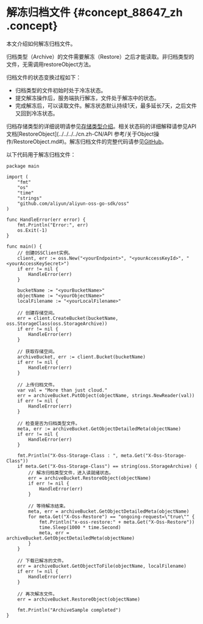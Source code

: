 # 解冻归档文件 {#concept_88647_zh .concept}

本文介绍如何解冻归档文件。

归档类型（Archive）的文件需要解冻（Restore）之后才能读取。非归档类型的文件，无需调用restoreObject方法。

归档文件的状态变换过程如下：

-   归档类型的文件初始时处于冷冻状态。
-   提交解冻操作后，服务端执行解冻，文件处于解冻中的状态。
-   完成解冻后，可以读取文件。解冻状态默认持续1天，最多延长7天，之后文件又回到冷冻状态。

归档存储类型的详细说明请参见[存储类型介绍](../../../../cn.zh-CN/开发指南/存储类型/存储类型介绍.md#)。相关状态码的详细解释请参见API文档[RestoreObject](../../../../cn.zh-CN/API 参考/关于Object操作/RestoreObject.md#)。解冻归档文件的完整代码请参见[GitHub](https://github.com/aliyun/aliyun-oss-go-sdk/blob/master/sample/archive.go)。

以下代码用于解冻归档文件：

```language-go
package main

import (
	"fmt"
	"os"
	"time"
	"strings"
	"github.com/aliyun/aliyun-oss-go-sdk/oss"
)

func HandleError(err error) {
	fmt.Println("Error:", err)
	os.Exit(-1)
}

func main() {
	// 创建OSSClient实例。
	client, err := oss.New("<yourEndpoint>", "<yourAccessKeyId>", "<yourAccessKeySecret>")
	if err != nil {
		HandleError(err)
	}

	bucketName := "<yourBucketName>"
	objectName := "<yourObjectName>"
	localFilename := "<yourLocalFilename>"

	// 创建存储空间。
	err = client.CreateBucket(bucketName, oss.StorageClass(oss.StorageArchive))
	if err != nil {
		HandleError(err)
	}

	// 获取存储空间。
	archiveBucket, err := client.Bucket(bucketName)
	if err != nil {
		HandleError(err)
	}

	// 上传归档文件。
	var val = "More than just cloud."
	err = archiveBucket.PutObject(objectName, strings.NewReader(val))
	if err != nil {
		HandleError(err)
	}

	// 检查是否为归档类型文件。
	meta, err := archiveBucket.GetObjectDetailedMeta(objectName)
	if err != nil {
		HandleError(err)
	}

	fmt.Println("X-Oss-Storage-Class : ", meta.Get("X-Oss-Storage-Class"))
	if meta.Get("X-Oss-Storage-Class") == string(oss.StorageArchive) {
		// 解冻归档类型文件，进入读就绪状态。
		err = archiveBucket.RestoreObject(objectName)
		if err != nil {
			HandleError(err)
		}

		// 等待解冻结束。
		meta, err = archiveBucket.GetObjectDetailedMeta(objectName)
		for meta.Get("X-Oss-Restore") == "ongoing-request=\"true\"" {
			fmt.Println("x-oss-restore:" + meta.Get("X-Oss-Restore"))
			time.Sleep(1000 * time.Second)
			meta, err = archiveBucket.GetObjectDetailedMeta(objectName)
		}
	}

	// 下载已解冻的文件。
	err = archiveBucket.GetObjectToFile(objectName, localFilename)
	if err != nil {
		HandleError(err)
	}

	// 再次解冻文件。
	err = archiveBucket.RestoreObject(objectName)

	fmt.Println("ArchiveSample completed")
}

```

